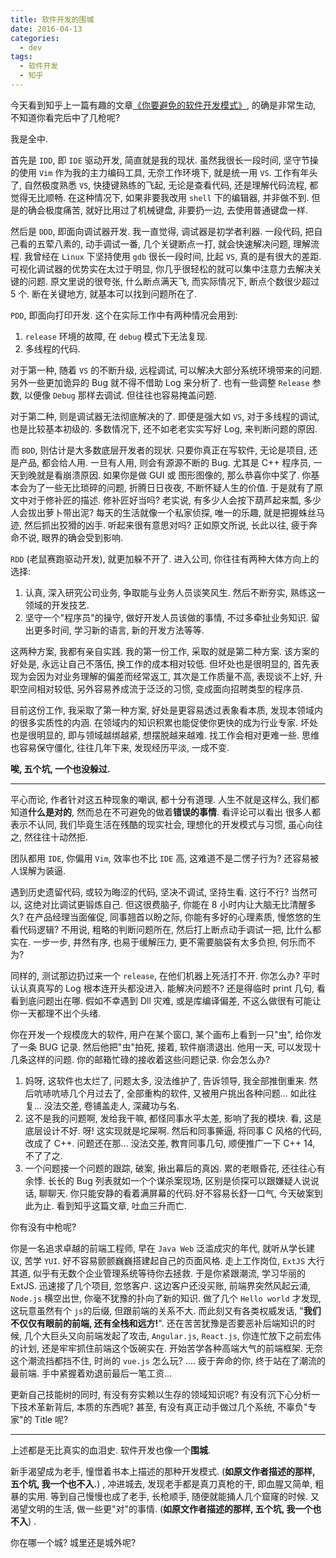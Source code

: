 ```yaml
---
title: 软件开发的围城
date: 2016-04-13
categories: 
  - dev
tags: 
  - 软件开发
  - 知乎
---
```


今天看到知乎上一篇有趣的文章[《你要避免的软件开发模式》](http://zhuanlan.zhihu.com/p/20744178), 的确是非常生动, 不知道你看完后中了几枪呢?

我是全中.

首先是 `IDD`, 即 `IDE` 驱动开发, 简直就是我的现状. 虽然我很长一段时间, 坚守节操的使用 `Vim` 作为我的主力编码工具, 无奈工作环境下, 就是统一用 `VS`. 工作有年头了, 自然极度熟悉 `VS`, 快捷键熟练的飞起, 无论是查看代码, 还是理解代码流程, 都觉得无比顺畅. 在这种情况下, 如果非要我改用 `shell` 下的编辑器, 并非做不到. 但是的确会极度痛苦, 就好比用过了机械键盘, 非要扔一边, 去使用普通键盘一样.

然后是 `DDD`, 即面向调试器开发. 我一直觉得, 调试器是初学者利器. 一段代码, 把自己看的五荤八素的, 动手调试一番, 几个关键断点一打, 就会快速解决问题, 理解流程. 我曾经在 `Linux` 下坚持使用 `gdb` 很长一段时间, 比起 `VS`, 真的是有很大的差距. 可视化调试器的优势实在太过于明显, 你几乎很轻松的就可以集中注意力去解决关键的问题. 原文里说的很夸张, 什么断点满天飞, 而实际情况下, 断点个数很少超过 5 个. 断在关键地方, 就基本可以找到问题所在了.

`PDD`, 即面向打印开发. 这个在实际工作中有两种情况会用到:

1. `release` 环境的故障, 在 `debug` 模式下无法复现.
1. 多线程的代码.

对于第一种, 随着 `VS` 的不断升级, 远程调试, 可以解决大部分系统环境带来的问题. 另外一些更加诡异的 Bug 就不得不借助 Log 来分析了. 也有一些调整 `Release` 参数, 以便像 `Debug` 那样去调试. 但往往也容易掩盖问题.

对于第二种, 则是调试器无法彻底解决的了. 即便是强大如 `VS`, 对于多线程的调试, 也是比较基本初级的. 多数情况下, 还不如老老实实写好 Log, 来判断问题的原因.

而 `BDD`, 则估计是大多数底层开发者的现状. 只要你真正在写软件, 无论是项目, 还是产品, 都会给人用. 一旦有人用, 则会有源源不断的 Bug. 尤其是 C++ 程序员, 一天到晚就是看崩溃原因. 如果你是做 GUI 或 图形图像的, 那么恭喜你中奖了. 你基本会为了一些无比琐碎的问题, 折腾日日夜夜, 不断怀疑人生的价值. 于是就有了原文中对于修补匠的描述. 修补匠好当吗? 老实说, 有多少人会按下葫芦起来瓢, 多少人会拔出萝卜带出泥? 每天的生活就像一个私家侦探, 唯一的乐趣, 就是把握蛛丝马迹, 然后抓出狡猾的凶手. 听起来很有意思对吗? 正如原文所说, 长此以往, 疲于奔命不说, 眼界的确会受到影响.

`RDD` (老鼠赛跑驱动开发), 就更加躲不开了. 进入公司, 你往往有两种大体方向上的选择:

1. 认真, 深入研究公司业务, 争取能与业务人员谈笑风生. 然后不断夯实, 熟练这一领域的开发技艺.
1. 坚守一个"程序员"的操守, 做好开发人员该做的事情, 不过多牵扯业务知识. 留出更多时间, 学习新的语言, 新的开发方法等等.

这两种方案, 我都有亲自实践. 我的第一份工作, 采取的就是第二种方案. 该方案的好处是, 永远让自己不落伍, 换工作的成本相对较低. 但坏处也是很明显的, 首先表现为会因为对业务理解的偏差而经常返工, 其次是工作质量不高, 表现谈不上好, 升职空间相对较低, 另外容易养成流于泛泛的习惯, 变成面向招聘类型的程序员.

目前这份工作, 我采取了第一种方案, 好处是更容易透过表象看本质, 发现本领域内的很多实质性的内涵. 在领域内的知识积累也能促使你更快的成为行业专家. 坏处也是很明显的, 即与领域越绑越紧, 想摆脱越来越难. 找工作会相对更难一些. 思维也容易保守僵化, 往往几年下来, 发现经历平淡, 一成不变.

**唉, 五个坑, 一个也没躲过.**

------

平心而论, 作者针对这五种现象的嘲讽, 都十分有道理. 人生不就是这样么, 我们都知道**什么是对的**, 然而总在不可避免的做着**错误的事情**. 看评论可以看出 很多人都表示不认同, 我们毕竟生活在残酷的现实社会, 理想化的开发模式与习惯, 虽心向往之, 然往往十动然拒.

团队都用 `IDE`, 你偏用 `Vim`, 效率也不比 `IDE` 高, 这难道不是二愣子行为? 还容易被人误解为装逼.

遇到历史遗留代码, 或较为晦涩的代码, 坚决不调试, 坚持生看. 这行不行? 当然可以, 这绝对比调试更锻炼自己. 但这很费脑子, 你能在 8 小时内让大脑无比清醒多久? 在产品经理当面催促, 同事翘首以盼之际, 你能有多好的心理素质, 慢悠悠的生看代码逻辑? 不用说, 粗略的判断问题所在, 然后打上断点动手调试一把, 比什么都实在. 一步一步, 井然有序, 也易于缓解压力, 更不需要脑袋有太多负担, 何乐而不为?

同样的, 测试那边扔过来一个 `release`, 在他们机器上死活打不开. 你怎么办? 平时认认真真写的 Log 根本连开头都没进入. 能解决问题不? 还是得临时 print 几句, 看看到底问题出在哪. 假如不幸遇到 Dll 灾难, 或是库编译偏差, 不这么做很有可能让你一天都理不出个头绪.

你在开发一个规模庞大的软件, 用户在某个窗口, 某个画布上看到一只"虫", 给你发了一条 BUG 记录. 然后他把"虫"拍死, 接着, 软件崩溃退出. 他用一天, 可以发现十几条这样的问题. 你的邮箱忙碌的接收着这些问题记录. 你会怎么办?

1. 妈呀, 这软件也太烂了, 问题太多, 没法维护了, 告诉领导, 我全部推倒重来. 然后吭哧吭哧几个月过去了, 全部重构的软件, 又被用户挑出各种问题... 如此往复... 没法交差, 卷铺盖走人, 深藏功与名.
1. 这不是我的问题啊, 发给我干嘛, 都怪同事水平太差, 影响了我的模块. 看, 这是底层设计不好. 呀! 这实现就是坨屎啊. 然后和同事撕逼, 将同事 C 风格的代码, 改成了 C++. 问题还在那... 没法交差, 教育同事几句, 顺便推广一下 C++ 14, 不了了之.
1. 一个问题接一个问题的跟踪, 破案, 揪出幕后的真凶. 累的老眼昏花, 还往往心有余悸. 长长的 Bug 列表就如一个个谋杀案现场, 区别是侦探可以跟嫌疑人说说话, 聊聊天. 你只能安静的看着满屏幕的代码.好不容易长舒一口气, 今天破案到此为止. 看到知乎这篇文章, 吐血三升而亡.

你有没有中枪呢?

你是一名追求卓越的前端工程师, 早在 `Java Web` 泛滥成灾的年代, 就听从学长建议, 苦学 `YUI`. 好不容易颤颤巍巍搭建起自己的页面风格. 走上工作岗位, `ExtJS` 大行其道, 似乎有无数个企业管理系统等待你去拯救. 于是你紧跟潮流, 学习华丽的 ExtJS. 迅速接了几个项目, 忽悠客户. 这边客户还没买账, 前端界突然风起云涌, `Node.js` 横空出世, 你毫不犹豫的扑向了新的知识. 做了几个 `Hello world` 才发现, 这玩意虽然有个 `js`的后缀, 但跟前端的关系不大. 而此刻又有各类权威发话, "**我们不仅仅有眼前的前端, 还有全栈和远方!**". 还在苦苦犹豫是否要恶补后端知识的时候, 几个大巨头又向前端发起了攻击, `Angular.js`, `React.js`, 你连忙放下之前宏伟的计划, 还是牢牢抓住前端这个饭碗实在. 开始苦学各种高端大气的前端框架. 无奈这个潮流挡都挡不住, 时尚的 `vue.js` 怎么玩? .... 疲于奔命的你, 终于站在了潮流的最前端. 手中紧握着劝退前最后一笔工资...

更新自己技能树的同时, 有没有夯实赖以生存的领域知识呢? 有没有沉下心分析一下技术革新背后, 本质的东西呢? 甚至, 有没有真正动手做过几个系统, 不辜负"专家"的 Title 呢?

------

上述都是无比真实的血泪史. 软件开发也像一个**围城**.

新手渴望成为老手, 憧憬着书本上描述的那种开发模式. (**如原文作者描述的那样, 五个坑, 我一个也不入.**) , 冲进城去, 发现老手都是真刀真枪的干, 即血腥又简单, 粗暴的实用. 等到自己慢慢也成了老手, 长枪顺手, 随便就能捅人几个窟窿的时候. 又渴望文明的生活, 做一些更"对"的事情. (**如原文作者描述的那样, 五个坑, 我一个也不入**) .

你在哪一个城? 城里还是城外呢?
